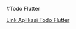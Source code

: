 #Todo Flutter

<a href='https://drive.google.com/file/d/1qJpC8YUrdX1GG82STLv02sftIYEmu9sz/view?usp=drive_link'> Link Aplikasi Todo Flutter </a>


